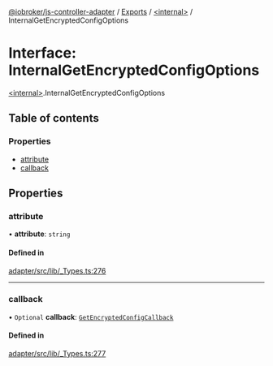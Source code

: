 [@iobroker/js-controller-adapter](../README.md) / [Exports](../modules.md) / [\<internal\>](../modules/internal_.md) / InternalGetEncryptedConfigOptions

# Interface: InternalGetEncryptedConfigOptions

[\<internal\>](../modules/internal_.md).InternalGetEncryptedConfigOptions

## Table of contents

### Properties

- [attribute](internal_.InternalGetEncryptedConfigOptions.md#attribute)
- [callback](internal_.InternalGetEncryptedConfigOptions.md#callback)

## Properties

### attribute

• **attribute**: `string`

#### Defined in

[adapter/src/lib/_Types.ts:276](https://github.com/ioBroker/ioBroker.js-controller/blob/732ebe66/packages/adapter/src/lib/_Types.ts#L276)

___

### callback

• `Optional` **callback**: [`GetEncryptedConfigCallback`](../modules/internal_.md#getencryptedconfigcallback)

#### Defined in

[adapter/src/lib/_Types.ts:277](https://github.com/ioBroker/ioBroker.js-controller/blob/732ebe66/packages/adapter/src/lib/_Types.ts#L277)
